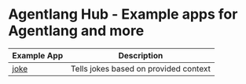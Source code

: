 # Agentlang Hub - Example apps for Agentlang and more

| Example App     | Description |
|-----------------|-------------|
| [joke](../joke) | Tells jokes based on provided context |

